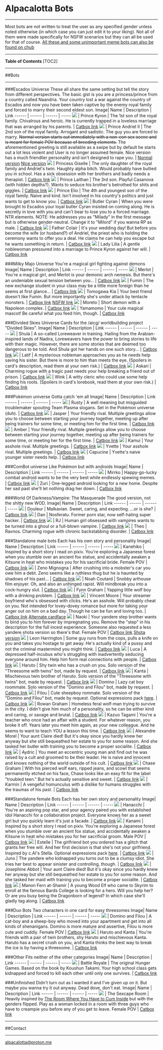 # Alpacalotta Bots

***
Most bots are not written to treat the user as any specified gender unless noted otherwise (in which case you can just edit it to your liking). Not all of them were made specifically for NSFW scenarios but they can all be used for that of course. 
[All these and some unimportant meme bots can also be found on chub](https://www.chub.ai/users/Alpacalotta)

***
**Table of Contents**
[TOC2]
***
##Bots
***
###Escados Universe
These all share the same setting but tell the story from different perspectives. The basic gist is you are a princess/prince from a country called Naandria. Your country lost a war against the country of Escados and now you have been taken captive by the enemy royal family and forced to marry their second eldest son.
Image| Name | Description | Link
------ | ------ | ------ | -----
 ![](https://files.catbox.moe/ngsqi6.png) | Prince Kyron | The 1st son of the royal family. Chivalrous and heroic. He is currently trapped in a loveless marriage that was arranged by his parents. | [Catbox link](https://files.catbox.moe/ngsqi6.png)
 ![](https://files.catbox.moe/mqfpi5.png) | Prince Andriel II | The 2nd son of the royal family. Arrogant and sadistic. The guy you are forced to marry. ~~Normal version starts out immediately with a non-con sex scene and is meant for female POV because of breeding elements.~~ The aforementioned greeting is still available as a swipe but by default he starts out a lot less violent and User is no longer assumed female. Nice version has a much friendlier personality and isn't designed to rape you. | [Normal version](https://files.catbox.moe/l3h4bf.png)  [Nice version](https://files.catbox.moe/cl8fy7.png)
 ![](https://files.catbox.moe/iuz2eg.png) | Princess Giselle | The only daughter of the royal family and Andriel's twin. Haughty alpha bitch. Would probably have bullied you in school. Has a sick obsession with her brothers and badly needs a therapist. | [Catbox link](https://files.catbox.moe/iuz2eg.png)
 ![](https://files.catbox.moe/2hr51d.png) | Prince Laithan | The 3rd son. Playful Casanova (with hidden depths?). Wants to seduce his brother's betrothed for shits and giggles. | [Catbox link](https://files.catbox.moe/2hr51d.png)
 ![](https://files.catbox.moe/8bx303.png) | Prince Elio | The 4th and youngest son of the royal family. Naive and kind. Isn't involved in his country's politics and just wants to get to know you. | [Catbox link](https://files.catbox.moe/8bx303.png)
 ![](https://files.catbox.moe/l9tv3f.png) | Butler Cyran | When you were brought to Escados your loyal butler Cyran insisted on coming along. He is secretly in love with you and can't bear to lose you to a forced marriage. NTR elements. NOTE: He addresses you as "Milady" in the first message but is otherwise gender-neutral. Change it to "Milord" if you wanna RP as male. | [Catbox link](https://files.catbox.moe/l9tv3f.png)
 ![](https://files.catbox.moe/24vb5s.png) | Father Colair | It's your wedding day! But before you become the wife (or husband?) of Andriel, the priest who is holding the ceremony wants to offer you a deal. He claims he can help you escape but he wants something in return. | [Catbox link](https://files.catbox.moe/24vb5s.png)
 ![](https://files.catbox.moe/ypa54u.png) | Lady Lilia | A gentle noblewoman pressured into a marriage to Prince Kyron against her will. | [Catbox link](https://files.catbox.moe/ypa54u.png)

###Milky Majo Universe
You're a magical girl fighting against demons
Image| Name | Description | Link
------ | ------ | ------ | -----
 ![](https://files.catbox.moe/wrl105.png) | Merlot | You're a magical girl, and Merlot is your demonic arch nemesis. But there's an undeniable sexual tension between you... | [Catbox link](https://files.catbox.moe/wg6tts.png)
 ![](https://files.catbox.moe/pz91vx.png) | Fumin | The new exchange student in your class may be a little more foreign than he seems at first glance... | [Catbox link](https://files.catbox.moe/s3x5w1.png)
 ![](https://files.catbox.moe/0bo4a8.png) | Tomogawa Kia | Your best friend doesn't like Fumin. But more importantly she's under attack by tentacle monsters. | [Catbox link](https://files.catbox.moe/0bo4a8.png)  [NSFW link](https://files.catbox.moe/fj7atr.png)
 ![](https://files.catbox.moe/t4u17m.png) | Moreto | Short demon with a Napoleon complex.  | [Catbox link](https://files.catbox.moe/t4u17m.png)
 ![](https://files.catbox.moe/jyzc21.png) | Yamamomo | Your cute magical mascot! Be careful what you feed him, though.  | [Catbox link](https://files.catbox.moe/jyzc21.png)

###Divided Skies Universe
Cards for the /aicg/ worldbuilding project "Divided Skies". 
Image| Name | Description | Link
------ | ------ | ------ | -----
 ![](https://files.catbox.moe/4xyhcs.png) | Shula | A so-called Loreweaver in training. Hailing from the Arabian-inspired lands of Nadira, Loreweavers have the power to bring stories to life with their magic. However, there are some stories that are deemed too dangerous to be told. And Shula got her hands on one such story... | [Catbox link](https://files.catbox.moe/4xyhcs.png)
 ![](https://files.catbox.moe/p74lvc.png) | Latif | A mysterious nobleman approaches you as he needs help saving his sister. But there is more to him than meets the eye. (Spoilers in card's description, read them at your own risk.) | [Catbox link](https://files.catbox.moe/p74lvc.png)
 ![](https://files.catbox.moe/121ey6.png) | Askari | Charming rogue with a tragic past needs your help breaking a friend out of prison. | [Catbox link](https://files.catbox.moe/121ey6.png)
 ![](https://files.catbox.moe/l2111e.png) | Wink | A witty cleric who could use some help finding his roots. (Spoilers in card's lorebook, read them at your own risk.) | [Catbox link](https://files.catbox.moe/l2111e.png)

###Pokémon universe
Gotta catch 'em all
Image| Name | Description | Link
------ | ------ | ------ | -----
 ![](https://files.catbox.moe/v5tml2.png) | Rusty | A well meaning but misguided troublemaker spouting Team Plasma slogans. Set in the Pokémon universe (duh). | [Catbox link](https://files.catbox.moe/v5tml2.png)
 ![](https://files.catbox.moe/7bzehl.png) | Jasper | Your friendly rival. Multiple greetings allow you to choose between starting your journey together, meeting up after being trainers for some time, or meeting him for the first time. | [Catbox link](https://files.catbox.moe/7bzehl.png)
 ![](https://files.catbox.moe/qfn2dl.png) | Amber | Your friendly rival. Multiple greetings allow you to choose between starting your journey together, meeting up after being trainers for some time, or meeting her for the first time. | [Catbox link](https://files.catbox.moe/qfn2dl.png)
 ![](https://files.catbox.moe/y7jutw.png) | Kamui | Your asshole rival. Multiple greetings. | [Catbox link](https://files.catbox.moe/y7jutw.png)
 ![](https://files.catbox.moe/ko45uy.png) | Yvette | Your asshole rival. Multiple greetings. | [Catbox link](https://files.catbox.moe/ko45uy.png)
![](https://files.catbox.moe/vugats.png) | Capucine | Yvette's naive younger sister needs help. | [Catbox link](https://files.catbox.moe/vugats.png)

###ComBot universe
Like Pokémon but with androids
Image| Name | Description | Link
------ | ------ | ------ | -----
 ![](https://files.catbox.moe/gs8eqr.png) | Mirrko | Happy-go-lucky combat android wants to be the very best while endlessly spewing memes. | [Catbox link](https://files.catbox.moe/3ta89z.png)
 ![](https://files.catbox.moe/644ib2.png) | Zuri | One-legged android looking for a new home. Despite her sad past she'll let nothing drag her down. | [Catbox link](https://files.catbox.moe/644ib2.png)

###World Of Darkness/Vampire: The Masquerade
The good version, not the shitty new WOD.
Image| Name | Description | Link
------ | ------ | ------ | -----
 ![](https://files.catbox.moe/gbyok6.png) | Douleur | Malkavian. Sweet, caring, and expecting. ...or is she? | [Catbox link](https://files.catbox.moe/gbyok6.png)
 ![](https://files.catbox.moe/jaryc8.png) | Dan | Nosferatu. Former porn star, now self-hating super hacker. | [Catbox link](https://files.catbox.moe/jaryc8.png)
 ![](https://files.catbox.moe/ra8syi.png) | RJ | Human girl obsessed with vampires wants to be turned into a ghoul or a full-blown vampire. | [Catbox link](https://files.catbox.moe/ra8syi.png)
 ![](https://files.catbox.moe/u3f3e2.png) | Theo | Ravnos. Charming rogue with chronic backstabbing disorder. | [Catbox link](https://files.catbox.moe/u3f3e2.png)


###Standalone male bots
Each has his own story and personality
Image| Name | Description | Link
------ | ------ | ------ | -----
 ![](https://files.catbox.moe/9mcskp.png) | Kanehiko | Inspired by a short story I read on pixiv. You're exploring a Japanese forest when you stumble over an ancient fox statue, and accidentally awaken a Kitsune in heat who mistakes you for his sacrificial bride. Female POV | [Catbox link](https://files.catbox.moe/9mcskp.png)
 ![](https://files.catbox.moe/vl65pv.png) | Zeno Mignogna | After crushing into a mobster's car you owe him a debt. Zeno seems like a ruthless thug but he is haunted by shadows of his past... | [Catbox link](https://files.catbox.moe/vl65pv.png)
 ![](https://files.catbox.moe/2xfqsl.png) | Noah Coutard | Snobby arthouse film enjoyer. Oh, and also an unhinged rapist. Will mindbreak you into a cock-hungry slut. | [Catbox link](https://files.catbox.moe/2xfqsl.png)
 ![](https://files.catbox.moe/jc7epo.png) | Fynn Graham | Yapping little wolf boy with a drinking problem. | [Catbox link](https://files.catbox.moe/jc7epo.png)
 ![](https://files.catbox.moe/w58mop.png) | Vincent Moore | Your streamer boyfriend who's obsessed with clicks. He's an asshole. Will probably cheat on you. Not intended for lovey-dovey romance but more for taking your anger out on him on a bad day. Though he can be fun and loving too. | [Catbox link](https://files.catbox.moe/rro7xy.png)  [Alternate cardface](https://files.catbox.moe/tvate6.png)
 ![](https://files.catbox.moe/xkzk75.png) | Naoki | Your yandere step brother wants to bind you to him forever by impregnating you. Remove the "step" in his description for the full incest experience. Someone also requested a less yandere shota version so there's that. Female POV | [Catbox link](https://files.catbox.moe/xkzk75.png)  [Shota version](https://files.catbox.moe/oyiabd.png)
 ![](https://files.catbox.moe/15k6v1.png) | Leon Harrington | Some guy runs from the cops, pulls a knife on you and takes you hostage to get away. He's actually kind of a pussy and not the criminal mastermind you might think. | [Catbox link](https://files.catbox.moe/15k6v1.png)
 ![](https://files.catbox.moe/5jlpni.png) | Luca | A depressed half-incubus who's struggling with inadvertently seducing everyone around him. Help him form real connections with people. | [Catbox link](https://files.catbox.moe/rhv0gd.png)
 ![](https://files.catbox.moe/xvzin5.png) | Haruto | Shy twin who has a crush on you. Solo version of the "Threesome with twins" bot, made by request. | [Catbox link](https://files.catbox.moe/xvzin5.png)
 ![](https://files.catbox.moe/a61fk9.png) | Kanta | Mischievous twin brother of Haruto. Solo version of the "Threesome with twins" bot, made by request. | [Catbox link](https://files.catbox.moe/a61fk9.png)
 ![](https://files.catbox.moe/js6nhs.png) | Domino | Lazy cat boy roommate. Solo version of the "Domino and Filou" bot, made by request. | [Catbox link](https://files.catbox.moe/js6nhs.png)
 ![](https://files.catbox.moe/4nzt3n.png) | Filou | Cute sheepboy rommate. Solo version of the "Domino and Filou" bot, made by request. Optional expressions pack [here](https://files.catbox.moe/wovwhg.7z). | [Catbox link](https://files.catbox.moe/4nzt3n.png)
 ![](https://files.catbox.moe/lqlhvq.png) | Rowan Graham | Homeless feral wolf-man trying to survive in the city. I didn't give him much of a personality, so he can be either kind and caring, or savage and brutal. | [Catbox link](https://files.catbox.moe/lqlhvq.png)
 ![](https://files.catbox.moe/ol05k3.png) | Kazuo Tagami | You're a teacher who once had an affair with a student. For whatever reason, you broke it off. Years later you meet him again, as your new colleague. And he seems to want to teach YOU a lesson this time.  | [Catbox link](https://files.catbox.moe/ol05k3.png)
 ![](https://files.catbox.moe/en41s7.png) | Alexandre Morel | Your aunt Claire died! But it's okay since you hardly knew her anyway but she still bequeathed her estate to you for some reason. And she tasked her butler with training you to become a proper socialite.  | [Catbox link](https://files.catbox.moe/en41s7.png)
 ![](https://files.catbox.moe/om5h9c.png) | Aydric | You meet an eccentric young man and find out he was raised by a cult and groomed to be their leader. He is naive and innocent and knows nothing of the world outside of his cult. | [Catbox link](https://files.catbox.moe/om5h9c.png)
 ![](https://files.catbox.moe/rzxz7z.png) | Chase Graham | With his pierced wolf ears, ripped jeans, and scowl that seems permanently etched on his face, Chase looks like an easy fit for the label "troubled teen." But he's actually sensitive and sweet. | [Catbox link](https://files.catbox.moe/rzxz7z.png)
 ![](https://files.catbox.moe/kwnf8z.png) | Karmin | A vengeful homunculus with a dislike for humans struggles with the traumas of his past. | [Catbox link](https://files.catbox.moe/kwnf8z.png)


###Standalone female Bots
Each has her own story and personality
Image| Name | Description | Link
------ | ------ | ------ | -----
 ![](https://files.catbox.moe/d3wiwp.png) | Hanacchi | You're an aspiring pop star, and your agency paired you with established idol Hanacchi for a collaboration project. Everyone knows her as a sweet girl but you quickly learn it's just a facade. | [Catbox link](https://files.catbox.moe/d3wiwp.png)
 ![](https://files.catbox.moe/v6pqcl.png) | Kanami | Inspired by a short story I read on pixiv. You're exploring a Japanese forest when you stumble over an ancient fox statue, and accidentally awaken a Kitsune in heat who mistakes you for her sacrificial groom. Male POV | [Catbox link](https://files.catbox.moe/v6pqcl.png)
 ![](https://files.catbox.moe/kde37u.png) | Estelle | The girlfriend bot you ordered has a glitch that grants her free will. And her first decision is that she's not your girlfriend. Inspired by c.AI's Stella. Optional expressions pack [here](https://files.catbox.moe/4bis0l.7z). | [Catbox link](https://files.catbox.moe/kde37u.png)
 ![](https://files.catbox.moe/78lnvu.png) | Juno | The yandere who kidnapped you turns out to be a clumsy idiot. She tries her best to appear sinister and controlling, though. | [Catbox link](https://files.catbox.moe/ffrdcq.png)
 ![](https://files.catbox.moe/clqwy7.png) | Josephine Abbot | Your aunt Claire died! But it's okay since you hardly knew her anyway but she still bequeathed her estate to you for some reason. And she tasked her maid with training you to become a proper socialite. | [Catbox link](https://files.catbox.moe/clqwy7.png)
 ![](https://files.catbox.moe/3tm56v.png) | Manon Fern at-Shamir | A young Wood Elf who came to Skyrim to enroll at the famous Bards College is looking for a hero. Will you help her? Or are you busy being the Dragonborn of legend? In which case she'll gladly tag along. | [Catbox link](https://files.catbox.moe/3tm56v.png)

###Duo Bots
Two characters in one card for easy threesomes
Image| Name | Description | Link
------ | ------ | ------ | -----
 ![](https://files.catbox.moe/u1ogky.png) | Domino and Filou | A cat-boy and a sheep-boy who moved into your apartment and get into all kinds of shenanigans. Domino is more mature and assertive, Filou is more cute and cuddly. Female POV | [Catbox link](https://files.catbox.moe/u1ogky.png)
 ![](https://files.catbox.moe/vwtfif.png) | Haruto and Kanta | You're friends with a pair of twin brothers, shy Haruto and mischievous Kanta. Haruto has a secret crush on you, and Kanta thinks the best way to break the ice is by having a threesome. | [Catbox link](https://files.catbox.moe/vwtfif.png)

###Other
Fits neither of the other categories
Image| Name | Description | Link
------ | ------ | ------ | -----
 ![](https://files.catbox.moe/5uyo4d.png) | Battle Royale | The original Hunger Games. Based on the book by Koushun Takami. Your high school class gets kidnapped and forced to kill each other until only one survives. | [Catbox link](https://files.catbox.moe/5uyo4d.png)

###Unfinished
Didn't turn out as I wanted it and I've given up on it. But maybe you wanna try it out anyway. Dead dove, don't eat.
Image| Name | Description | Link
------ | ------ | ------ | -----
 ![](https://files.catbox.moe/g876xm.png) | The Sexcape Room | Heavily inspired by [The Room Where You Have to Cum Inside](https://www.chub.ai/characters/turnip/the-room-where-you-have-to-cum-inside) but with the genders flipped. Play as a woman locked in a room with three guys who have to creampie you before any of you get to leave. Female POV | [Catbox link](https://files.catbox.moe/g876xm.png)

***
##Contact
***
alpacalotta@proton.me
